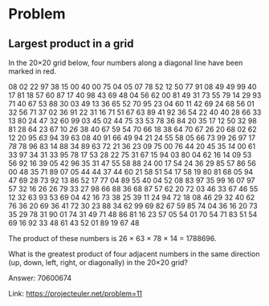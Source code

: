 Problem
===

Largest product in a grid
---


In the 20×20 grid below, four numbers along a diagonal line have been marked in red.

08 02 22 97 38 15 00 40  00  75  04  05 07 78 52 12 50 77 91 08
49 49 99 40 17 81 18 57  60  87  17  40 98 43 69 48 04 56 62 00
81 49 31 73 55 79 14 29  93  71  40  67 53 88 30 03 49 13 36 65
52 70 95 23 04 60 11 42  69  24  68  56 01 32 56 71 37 02 36 91
22 31 16 71 51 67 63 89  41  92  36  54 22 40 40 28 66 33 13 80
24 47 32 60 99 03 45 02  44  75  33  53 78 36 84 20 35 17 12 50
32 98 81 28 64 23 67 10 *26* 38  40  67 59 54 70 66 18 38 64 70
67 26 20 68 02 62 12 20  95 *63* 94  39 63 08 40 91 66 49 94 21
24 55 58 05 66 73 99 26  97  17 *78* 78 96 83 14 88 34 89 63 72
21 36 23 09 75 00 76 44  20  45  35 *14* 00 61 33 97 34 31 33 95
78 17 53 28 22 75 31 67  15  94  03  80 04 62 16 14 09 53 56 92
16 39 05 42 96 35 31 47  55  58  88  24 00 17 54 24 36 29 85 57
86 56 00 48 35 71 89 07  05  44  44  37 44 60 21 58 51 54 17 58
19 80 81 68 05 94 47 69  28  73  92  13 86 52 17 77 04 89 55 40
04 52 08 83 97 35 99 16  07  97  57  32 16 26 26 79 33 27 98 66
88 36 68 87 57 62 20 72  03  46  33  67 46 55 12 32 63 93 53 69
04 42 16 73 38 25 39 11  24  94  72  18 08 46 29 32 40 62 76 36
20 69 36 41 72 30 23 88  34  62  99  69 82 67 59 85 74 04 36 16
20 73 35 29 78 31 90 01  74  31  49  71 48 86 81 16 23 57 05 54
01 70 54 71 83 51 54 69  16  92  33  48 61 43 52 01 89 19 67 48

The product of these numbers is 26 × 63 × 78 × 14 = 1788696.

What is the greatest product of four adjacent numbers in the same direction (up, down, left, right, or diagonally) in the 20×20 grid?


Answer: 70600674

Link: https://projecteuler.net/problem=11